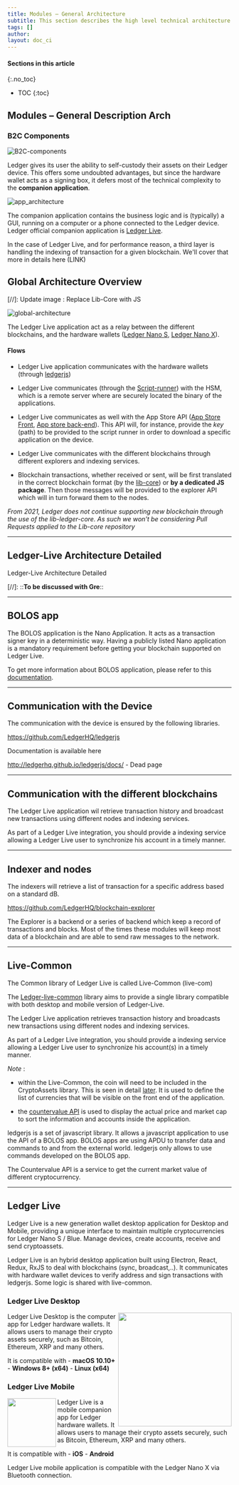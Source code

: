 ```yaml
---
title: Modules – General Architecture
subtitle: This section describes the high level technical architecture of Ledger Live and how the different components interact.
tags: []
author:
layout: doc_ci
---
```


#### Sections in this article
{:.no_toc}
* TOC
{:toc}


## Modules – General Description Arch

### B2C Components

<!-- ------------- Image ------------- -->
![B2C-components](../images/B2C-components.png)
<!-- --------------------------------- -->
Ledger gives its user the ability to self-custody their assets on their Ledger device. This offers some undoubted advantages, but since the hardware wallet acts as a signing box, it defers most of the technical complexity to the **companion application**.

<!-- ------------- Image ------------- -->
![app_architecture](../images/app_architecture.png)
<!-- --------------------------------- -->


The companion application contains the business logic and is (typically) a GUI, running on a computer or a phone connected to the Ledger device. Ledger official companion application is [Ledger Live](https://www.ledger.com/ledger-live/download).

In the case of Ledger Live, and for performance reason, a third layer is handling the indexing of transaction for a given blockchain. We'll cover that more in details here (LINK)

## Global Architecture Overview

[//]: Update image : Replace Lib-Core with JS

<!-- ------------- Image ------------- -->
![global-architecture](../images/global-architecture.png)
<!-- --------------------------------- -->


The Ledger Live application act as a relay between the different
blockchains, and the hardware wallets ([Ledger Nano
S](https://www.ledger.com/products/ledger-nano-s), [Ledger Nano
X](https://www.ledger.com/products/ledger-nano-x)).

#### Flows

-   Ledger Live application communicates with the hardware wallets
    (through [ledgerjs](https://github.com/LedgerHQ/ledgerjs))

-   Ledger Live communicates (through the
    [Script-runner](https://github.com/LedgerHQ/ledger-update-python-api))
    with the HSM, which is a remote server where are securely located
    the binary of the applications.

-   Ledger Live communicates as well with the App Store API ([App Store
    Front](https://github.com/LedgerHQ/ledger-app-store-front), [App
    store back-end](https://github.com/LedgerHQ/ledger-app-store-api)).
    This API will, for instance, provide the <i>key</i> (path) to be provided
    to the script runner in order to download a specific application on
    the device.

-   Ledger Live communicates with the different blockchains through different
    explorers and indexing services.

-   Blockchain transactions, whether received or sent, will be first translated in the correct   blockchain format (by the
    [lib-core](https://github.com/LedgerHQ/lib-ledger-core)) or **by a dedicated JS package**.
    Then those messages will be provided to the explorer API which will in turn forward them to the nodes.


<i>From 2021, Ledger does not continue supporting new blockchain through the use of the lib-ledger-core. As such we won't be considering Pull Requests applied to the Lib-core repository</i>

***
## Ledger-Live Architecture Detailed

Ledger-Live Architecture Detailed

[//]: ::**To be discussed with Gre**::

***
## BOLOS app

The BOLOS application is the Nano Application. It acts as a transaction signer
key in a deterministic way. Having a publicly listed Nano application is a mandatory requirement before getting your blockchain supported on Ledger Live.

To get more information about BOLOS application, please refer to this [documentation](../../nano-app/publish-app).

***
## Communication with the Device

The communication with the device is ensured by the following libraries.

<https://github.com/LedgerHQ/ledgerjs>


Documentation is available here

<http://ledgerhq.github.io/ledgerjs/docs/> - Dead page

***
## Communication with the different blockchains

The Ledger Live application wil retrieve transaction history and broadcast new transactions using different nodes and indexing services.

As part of a Ledger Live integration, you should provide a indexing service allowing a Ledger Live user to synchronize his account in a timely manner.

***
## Indexer and nodes

The indexers will retrieve a list of transaction for a specific address
based on a standard dB.

<https://github.com/LedgerHQ/blockchain-explorer>

The Explorer is a backend or a series of backend which keep a record of
transactions and blocks. Most of the times these modules will keep most
data of a blockchain and are able to send raw messages to the network.

***
## Live-Common

The Common library of Ledger Live is called Live-Common (live-com)

The [Ledger-live-common](https://github.com/LedgerHQ/ledger-live-common)
library aims to provide a single library compatible with both desktop
and mobile version of Ledger-Live.

The Ledger Live application retrieves transaction history and broadcasts new transactions using different nodes and indexing services.

As part of a Ledger Live integration, you should provide a indexing service allowing a Ledger Live user to synchronize his account(s) in a timely manner.

<i>Note</i> :

-   within the Live-Common, the coin will need to be included in the CryptoAssets library. This is seen in detail
    [later](../cryptoassets-library). It is used to define the list of currencies that will be visible on the
    front end of the application.

-   the [countervalue API](https://github.com/LedgerHQ/ledger-api-countervalue) is used
    to display the actual price and market cap to sort the information
    and accounts inside the application.

ledgerjs is a set of javascript library. It allows a javascript
application to use the API of a BOLOS app. BOLOS apps are using APDU to
transfer data and commands to and from the external world. ledgerjs only
allows to use commands developed on the BOLOS app.

The Countervalue API is a service to get the current market value of
different cryptocurrency.

***
## Ledger Live

Ledger Live is a new generation wallet desktop application for Desktop and Mobile, providing a unique interface to maintain multiple cryptocurrencies for Ledger Nano S / Blue. Manage devices, create accounts, receive and send cryptoassets.

Ledger Live is an hybrid desktop application built using Electron, React, Redux, RxJS to deal with blockchains (sync, broadcast,..). It communicates with  hardware wallet devices to verify address and sign transactions with ledgerjs. Some logic is shared with live-common.

### Ledger Live Desktop

<!-- ------------- Image ------------- -->
<img width="255" src="../images/lld.png" style="float:right">
<!-- --------------------------------- -->

Ledger Live Desktop is the computer app for Ledger hardware wallets. It allows users to manage their crypto assets securely, such as Bitcoin, Ethereum, XRP and many others.

It is compatible with
\- **macOS 10.10+**
\- **Windows 8+ (x64)**
\- **Linux (x64)**

### Ledger Live Mobile

<!-- ------------- Image ------------- -->
<img align="left" width="109" src="../images/llm.png">
<!-- --------------------------------- -->

Ledger Live is a mobile companion app for Ledger hardware wallets. It allows users to manage their crypto assets securely, such as Bitcoin, Ethereum, XRP and many others.

It is compatible with
\- **iOS**
\- **Android**

Ledger Live mobile application is  compatible with the Ledger Nano X via Bluetooth connection.
